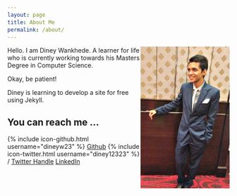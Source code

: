 ```yaml
---
layout: page
title: About Me
permalink: /about/
---
```


<img src="ImageDP.jpg" width="40%" align="right">

Hello. I am Diney Wankhede. A learner for life who is currently working towards his Masters Degree in Computer Science.

Okay, be patient! 

Diney is learning to develop a site for free using Jekyll.

## You can reach me ...

{% include icon-github.html username="dineyw23" %} 
[Github](https://github.com/dineyw23)
{% include icon-twitter.html username="diney12323" %} /
[Twitter Handle](https://twitter.com/diney12323)
[LinkedIn](https://www.linkedin.com/in/diney-wankhede-3b271227)
